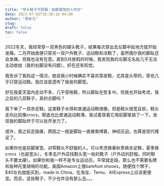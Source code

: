 ```yaml
---
title: "窄头鞋子不舒服：前脚掌宽的人咋办"
date: 2023-07-02T16:58:18-04:00
author: "周未凡"
slug:
draft: false
toc: false
---
```

<p>2022冬天，我经常穿一双黑色的硬头靴子，结果每次穿出去左脚中趾地方就开始发痛。二月开始我便只穿另一双户外靴子、运动鞋和凉鞋了，虽然偶尔我的脚趾还会发痛，但我也没有在意。直到5月放假的时候，我发现我的左脚无名趾几乎无法主动收拢（我的右脚没有问题），好在还有知觉。</p>
<p>我告诉了我妈这一情况，她说我小时候确实不喜欢穿皮鞋，尤其是头窄的，穿也几乎只穿运动鞋。我应该是遗传了我爸的脚宽。</p>
<p>好在我夏天室内走动不多，几乎穿拖鞋，所以脚趾在恢复中。但我也开始考虑，我之前的几双鞋子，真的合脚吗？</p>
<p>我下单了一双赤足鞋。这类鞋子长得和普通运动鞋很像，但是鞋头很宽且软，鞋头走向比较像crocs，鞋底也比普通运动鞋薄。我试着穿着它用前脚掌跳了一下，发现我的脚趾终于可以张开发力了。</p>
<p>或许，我之前走路痛，原因之一就是脚趾一直被束缚着，神经压迫。也算是现代缠足了。</p>
<p>如果你也是前脚掌宽、对窄鞋头不舒服的人，可以考虑换春秋季换赤足鞋，夏季换crocs（也是宽头），冬季去户外店找鞋头宽一些的靴子（户外店的舒服。同时鞋头不要太硬）。如果你和我一样不是专业运动员，平常就走路，那么也不需要名牌和各种花里胡哨的功能，美国Amazon上搜barefoot shooes，随便找个牌子，$40左右就能买到，made in China，在淘宝、Temu、AliExpress上应该更便宜。而且，这些鞋子，不少也并没有那么丑。。。</p>
